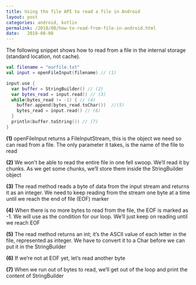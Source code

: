 ```yaml
---
title: Using the file API to read a file in Android
layout: post
categories: android, kotlin
permalink: /2018/08/how-to-read-from-file-in-android.html
date:   2018-08-08 
---
```


The following snippet shows how to read from a file in the internal storage (standard location, not cache).

```kotlin
val filename = "ourfile.txt"
val input = openFileInput(filename) // (1)

input.use {
  var buffer = StringBuilder() // (2)
  var bytes_read = input.read() // (3)
  while(bytes_read != -1) { // (4)
    buffer.append(bytes_read.toChar())  //(5)
    bytes_read = input.read() // (6)
  }
  println(buffer.toString()) // (7)
}
```

**(1)** openFileInput returns a FileInputStream, this is the object we need so can read from a file. The only parameter it takes, is the name of the file to read

**(2)** We won’t be able to read the entire file in one fell swoop. We’ll read it by chunks. As we get some chunks, we’ll store them inside the StringBuilder object

**(3)** The read method reads a byte of data from the input stream and returns it as an integer. We need to keep reading from the stream one byte at a time until we reach the end of file (EOF) marker

**(4)** When there is no more bytes to read from the file, the EOF is marked as -1. We will use as the condition for our loop. We’ll just keep on reading until we reach EOF


**(5)** The read method returns an int; it’s the ASCII value of each letter in the file, represented as integer. We have to convert it to a Char before we can put it in the StringBuilder

**(6)** If we’re not at EOF yet, let’s read another byte

**(7)** When we run out of bytes to read, we’ll get out of the loop and print the content of StringBuilder
 